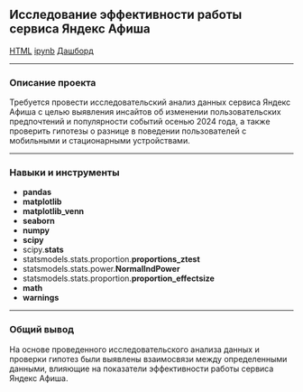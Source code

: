 ## Исследование эффективности работы сервиса Яндекс Афиша

[HTML](https://github.com/Olga-Agafonova-21/Practicum_project/blob/main/project_1/Исследование%20эффективности%20работы%20сервиса%20Яндекс%20Афиша.html)
[ipynb](https://github.com/Olga-Agafonova-21/Practicum_project/blob/main/project_1/Исследование%20эффективности%20работы%20сервиса%20Яндекс%20Афиша.ipynb)
[Дашборд](https://datalens.yandex/xm2bisdtunysi)

---

### Описание проекта

Требуется провести исследовательский анализ данных сервиса Яндекс Афиша с целью выявления инсайтов об изменении пользовательских предпочтений и популярности событий осенью 2024 года, а также проверить гипотезы о разнице в поведении пользователей с мобильными и стационарными устройствами.

---


### Навыки и инструменты

* **pandas**
* **matplotlib**
* **matplotlib_venn**
* **seaborn**
* **numpy**
* **scipy**
* scipy.**stats**
* statsmodels.stats.proportion.**proportions_ztest**
* statsmodels.stats.power.**NormalIndPower**
* statsmodels.stats.proportion.**proportion_effectsize**
* **math**
* **warnings**

---

### Общий вывод

На основе проведенного исследовательского анализа данных и проверки гипотез были выявлены взаимосвязи между определенными данными, влияющие на показатели эффективности работы сервиса Яндекс Афиша. 

